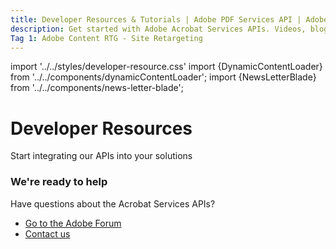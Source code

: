 ```yaml
---
title: Developer Resources & Tutorials | Adobe PDF Services API | Adobe Acrobat Services
description: Get started with Adobe Acrobat Services APIs. Videos, blogs, tutorials, and more to develop dynamic document workflows using Adobe PDF Services APIs to create, convert, OCR and extract PDF content. Free 6-month trial. Learn more today.
Tag 1: Adobe Content RTG - Site Retargeting 
---
```


import '../../styles/developer-resource.css'
import {DynamicContentLoader} from '../../components/dynamicContentLoader';
import {NewsLetterBlade} from '../../components/news-letter-blade';

<Hero slots="heading, text" variant="fullwidth" theme="lightest" customLayout className="sub-title resource-banner"/>

# Developer Resources

Start integrating our APIs into your solutions

<NewsLetterBlade className="news-letter"/>

<DynamicContentLoader theme="lightest" content='usingAdobePDFService' api="https://experienceleague.adobe.com/api/articles?Solution=Document%20Services&Tags=Hero&page_size=1" className="Adobe-PDF-Services-API-Overview"/>

<DynamicContentLoader theme="light" content='feature' className="feature-content" />

<DynamicContentLoader theme="lightest" content='tutorial' className="tutorial-content" api="https://experienceleague.adobe.com/api/articles?Solution=Document%20Services&Tags=Tutorial&page_size=6" />

<DynamicContentLoader theme="light" content='blog'  className="blog-content"  api="https://www.feedrapp.info/?support=false&version=1.3.0&q=https%3A%2F%2Fmedium.com%2Ffeed%2Fadobetech%2Ftagged%2Fadobe-document-cloud&num=3"/>

<DynamicContentLoader theme="lightest" content='CustomerStories' className="Customer-Stories"/>

<DCSummaryBlock slots=" heading, text, buttons"  theme='light' className="we-ready-to-help" />

### We're ready to help

Have questions about the Acrobat Services APIs?

* [Go to the Adobe Forum](https://www.adobe.com/go/pdftoolsapi_forum)
* [Contact us](../pricing/contact.md)
